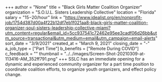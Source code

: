 +++
author = "None"
title = "Black Girls Matter Coalition Organizer"
organization = "S.O.U.L. Sisters Leadership Collective"
location = "Florida"
salary = "$15-$20/hour"
link = "https://www.idealist.org/en/nonprofit-job/1754d387d00a4f22b12df7eb1f021aa8-black-girls-matter-coalition-organizer-soul-sisters-leadership-collective-miami?utm_content=regular&email_id=5cc937541c72462e95ee3cadf06d26bb&utm_source=transactional&utm_medium=email&utm_campaign=email-alerts"
sort_date = "3/9/2021"
created_at = "March 9, 2021"
closing_date = "-"
a_job_type = ["Part Time"]
b_benefits = ["Remote During COVID"]
c_feedback = ""
thumbnail = "../../images/Screen-Shot-20210309-at-113416-AM_352ff791.png"
+++
SSLC has an immediate opening for a dynamic and experienced community organizer for a part time position to coordinate coalition efforts, to organize youth organizers, and effect policy change.